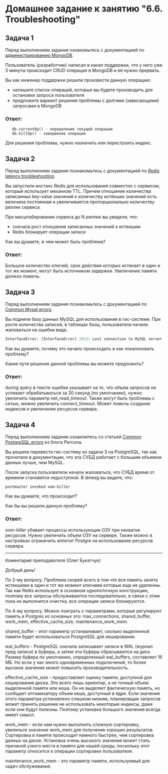 # Домашнее задание к занятию "6.6. Troubleshooting"

## Задача 1

Перед выполнением задания ознакомьтесь с документацией по [администрированию MongoDB](https://docs.mongodb.com/manual/administration/).

Пользователь (разработчик) написал в канал поддержки, что у него уже 3 минуты происходит CRUD операция в MongoDB и её
нужно прервать.

Вы как инженер поддержки решили произвести данную операцию:
- напишите список операций, которые вы будете производить для остановки запроса пользователя
- предложите вариант решения проблемы с долгими (зависающими) запросами в MongoDB

### Ответ: 
       db.currentOp() - определение текущей операции
       db.killOp() - завершение операции

Для решения проблемы, нужно назначить или перестроить индекс.


## Задача 2

Перед выполнением задания познакомьтесь с документацией по [Redis latency troobleshooting](https://redis.io/topics/latency).

Вы запустили инстанс Redis для использования совместно с сервисом, который использует механизм TTL.
Причем отношение количества записанных key-value значений к количеству истёкших значений есть величина постоянная и
увеличивается пропорционально количеству реплик сервиса.

При масштабировании сервиса до N реплик вы увидели, что:
- сначала рост отношения записанных значений к истекшим
- Redis блокирует операции записи

Как вы думаете, в чем может быть проблема?

### Ответ: 
Большое количество ключей, срок действия которых истекает в один и тот же момент, могут быть источником задержки.
Увеличение памяти должно помочь.
 
## Задача 3

Перед выполнением задания познакомьтесь с документацией по [Common Mysql errors](https://dev.mysql.com/doc/refman/8.0/en/common-errors.html).

Вы подняли базу данных MySQL для использования в гис-системе. При росте количества записей, в таблицах базы,
пользователи начали жаловаться на ошибки вида:
```python
InterfaceError: (InterfaceError) 2013: Lost connection to MySQL server during query u'SELECT..... '
```

Как вы думаете, почему это начало происходить и как локализовать проблему?

Какие пути решения данной проблемы вы можете предложить?

### Ответ: 
during query в тексте ошибки указывает на то, что объем запросов не успевает обрабатываться за 30 секунд (по умолчанию), нужно увеличить параметр net_read_timeout. 
Также могут быть проблемы с сетью, можно увеличить connect_timeout. 
Может помочь создание индексов и увеличение ресурсов сервера.

## Задача 4

Перед выполнением задания ознакомтесь со статьей [Common PostgreSQL errors](https://www.percona.com/blog/2020/06/05/10-common-postgresql-errors/) из блога Percona.

Вы решили перевести гис-систему из задачи 3 на PostgreSQL, так как прочитали в документации, что эта СУБД работает с
большим объемом данных лучше, чем MySQL.

После запуска пользователи начали жаловаться, что СУБД время от времени становится недоступной. В dmesg вы видите, что:

`postmaster invoked oom-killer`

Как вы думаете, что происходит?

Как бы вы решили данную проблему?

### Ответ: 
oom-killer убивает процессы использующие ОЗУ при нехватке ресурсов.
Нужно увеличить объем ОЗУ на сервере. Также можно в настройках ограничить аппетит Postgre на использование ресурсов сервера.

---
Коментарий преподавателя (Олег Букатчук)

Добрый день!

По 2-му вопросу. Проблема скорей всего в том что вся память занята истекшими в один и тот же момент ключами которые еще не удаленны. Так как Redis использует в основном однопоточную конструкцию, поэтому все запросы обслуживаются последовательно, в связи с этим пока не выполнится очистка, все операции записи блокируются.

По 4-му вопросу. Можно поиграть с параметрами, которые регулируют память в Postgres из основных это: max_connections, shared_buffer, work_mem, effective_cache_size, maintenance_work_mem.

shared_buffer - этот параметр устанавливает, сколько выделенной памяти будет использоваться PostgreSQL для кеширования.

wal_buffers - PostgreSQL сначала записывает записи в WAL (журнал пред записи) в буферы, а затем эти буферы сбрасываются на диск. Размер буфера по умолчанию, определенный wal_buffers, составляет 16 МБ. Но если у нас много одновременных подключений, то более высокое значение может повысить производительность.

effective_cache_size - предоставляет оценку памяти, доступной для кэширования диска. Это всего лишь ориентир, а не точный объем выделенной памяти или кеша. Он не выделяет фактическую память, но сообщает оптимизатору объем кеша, доступный в ядре. Если значение этого параметра установлено слишком низким, планировщик запросов может принять решение не использовать некоторые индексы, даже если они будут полезны. Поэтому установка большого значения всегда имеет смысл.

work_mem - если нам нужно выполнить сложную сортировку, увеличьте значение work_mem для получения хороших результатов. Сортировка в памяти происходит намного быстрее, чем сортировка данных на диске. Установка очень высокого значения может стать причиной узкого места в памяти для нашей среды, поскольку этот параметр относится к операции сортировки пользователя.

maintenance_work_mem - это параметр памяти, используемый для задач обслуживания.



